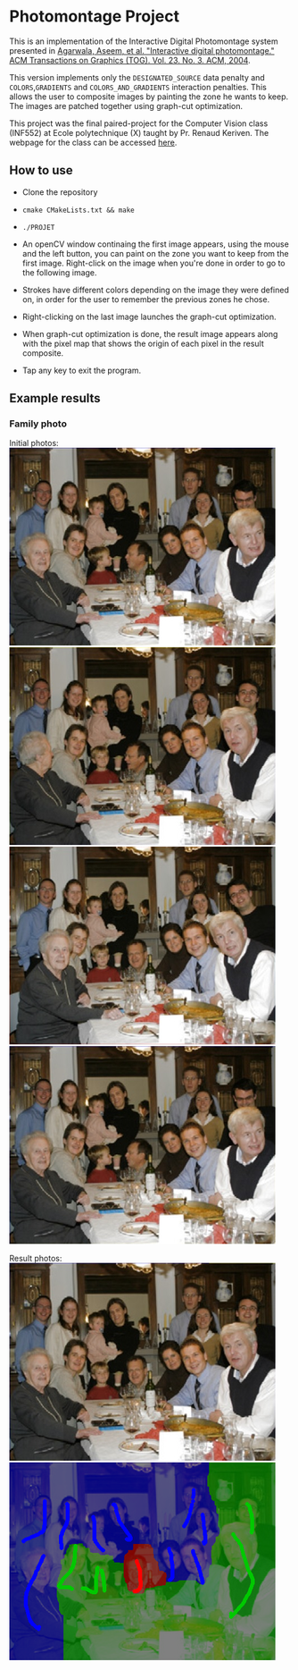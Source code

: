 # Photomontage Project #

This is an implementation of the Interactive Digital Photomontage system presented in [Agarwala, Aseem, et al. "Interactive digital photomontage." ACM Transactions on Graphics (TOG). Vol. 23. No. 3. ACM, 2004](http://grail.cs.washington.edu/projects/photomontage/photomontage.pdf).

This version implements only the `DESIGNATED_SOURCE` data penalty and `COLORS`,`GRADIENTS` and `COLORS_AND_GRADIENTS` interaction penalties. This allows the user to composite images by painting the zone he wants to keep. The images are patched together using graph-cut optimization.

This project was the final paired-project for the Computer Vision class (INF552) at Ecole polytechnique (X) taught by Pr. Renaud Keriven. The webpage for the class can be accessed [here](http://www.enseignement.polytechnique.fr/informatique/INF552/projets.htm).

## How to use ##

* Clone the repository
* `cmake CMakeLists.txt && make`
* `./PROJET`

* An openCV window continaing the first image appears, using the mouse and the left button, you can paint on the zone you want to keep from the first image. Right-click on the image when you're done in order to go to the following image.
* Strokes have different colors depending on the image they were defined on, in order for the user to remember the previous zones he chose.
* Right-clicking on the last image launches the graph-cut optimization.
* When graph-cut optimization is done, the result image appears along with the pixel map that shows the origin of each pixel in the result composite.
* Tap any key to exit the program.

## Example results ##

### Family photo ###

Initial photos:
![Photo 1](https://github.com/Nocty-chan/PhotoMontage/blob/master/images/famille1.jpg?raw=true)
![Photo 2](https://github.com/Nocty-chan/PhotoMontage/blob/master/images/famille2.jpg?raw=true)
![Photo 3](https://github.com/Nocty-chan/PhotoMontage/blob/master/images/famille3.jpg?raw=true)
![Photo 4](https://github.com/Nocty-chan/PhotoMontage/blob/master/images/famille1.jpg?raw=true)

Result photos:
![Result](https://github.com/Nocty-chan/PhotoMontage/blob/master/results/composite-result-family.png?raw=true)
![Origin of pixels](https://github.com/Nocty-chan/PhotoMontage/blob/master/results/composite-origin-family.png?raw=true)
